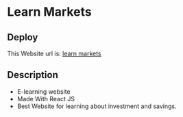 
# Learn Markets




## Deploy

 This Website url is:   [learn markets](https://learn-markets.netlify.app/)


## Description

 - E-learning website
 - Made With React JS
 - Best Website for learning about investment and savings.
  

  
